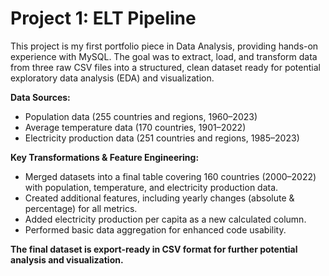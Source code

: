# Project 1: ELT Pipeline
This project is my first portfolio piece in Data Analysis, providing hands-on experience with MySQL. The goal was to extract, load, and transform data from three raw CSV files into a structured, clean dataset ready for potential exploratory data analysis (EDA) and visualization.

**Data Sources:**
- Population data (255 countries and regions, 1960–2023)
- Average temperature data (170 countries, 1901–2022)
- Electricity production data (251 countries and regions, 1985–2023)

**Key Transformations & Feature Engineering:**
- Merged datasets into a final table covering 160 countries (2000–2022) with population, temperature, and electricity production data.
- Created additional features, including yearly changes (absolute & percentage) for all metrics.
- Added electricity production per capita as a new calculated column.
- Performed basic data aggregation for enhanced code usability.

**The final dataset is export-ready in CSV format for further potential analysis and visualization.**
